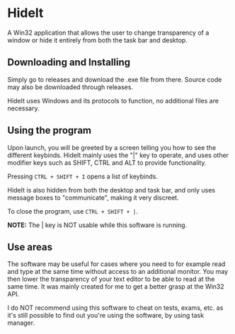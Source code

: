# HideIt
A Win32 application that allows the user to change transparency of a window or hide it entirely from both the task bar and desktop.

## Downloading and Installing
Simply go to releases and download the .exe file from there.
Source code may also be downloaded through releases.

HideIt uses Windows and its protocols to function, no additional files are necessary.

## Using the program
Upon launch, you will be greeted by a screen telling you how to see the different keybinds.
HideIt mainly uses the "|" key to operate, and uses other modifier keys such as SHIFT, CTRL and ALT to provide functionality.

Pressing `CTRL + SHIFT + I` opens a list of keybinds.

HideIt is also hidden from both the desktop and task bar, and only uses message boxes to "communicate", making it very discreet.

To close the program, use `CTRL + SHIFT + |`.

**NOTE:** The | key is NOT usable while this software is running.

## Use areas
The software may be useful for cases where you need to for example read and type at the same time without access to an additional monitor.
You may then lower the transparency of your text editor to be able to read at the same time.
It was mainly created for me to get a better grasp at the Win32 API.

I do NOT recommend using this software to cheat on tests, exams, etc. as it's still possible to find out you're using the software, by using task manager.
